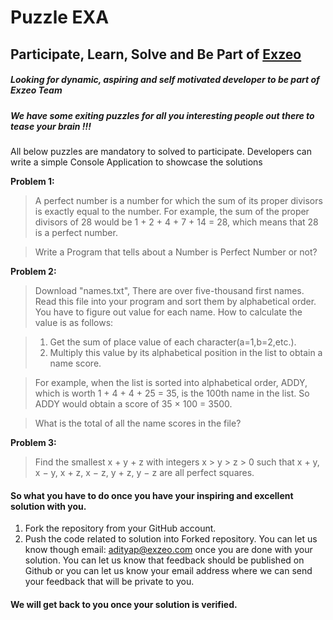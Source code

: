 # Puzzle EXA

## Participate, Learn, Solve and Be Part of [Exzeo](http://exzeo.com)

##### Looking for dynamic, aspiring and self motivated developer to be part of Exzeo Team

##### We have some exiting puzzles for all you interesting people out there to tease your brain !!!

All below puzzles are mandatory to solved to participate. Developers can write a simple Console Application
to showcase the solutions


**Problem 1:**

> A perfect number is a number for which the sum of its proper divisors is exactly equal to the number. For example, the sum of the proper divisors of 28 would be 1 + 2 + 4 + 7 + 14 = 28, which means that 28 is a perfect number.

> Write a Program that tells about a Number is Perfect Number or not?


**Problem 2:**

> Download "names.txt", There are over five-thousand first names. Read this file into your program and sort them by alphabetical order. You have to figure out value for each name. How to calculate the value is as follows:

> 1. Get the sum of place value of each character(a=1,b=2,etc.).
> 2. Multiply this value by its alphabetical position in the list to obtain a name score.

> For example, when the list is sorted into alphabetical order, ADDY, which is worth 1 + 4 + 4 + 25 = 35, is the 100th name in the list. So ADDY would obtain a score of 35 × 100 = 3500.

> What is the total of all the name scores in the file?

**Problem 3:**

> Find the smallest x + y + z with integers x > y > z > 0 such that x + y, x − y, x + z, x − z, y + z, y − z are all perfect squares.


#### So what you have to do once you have your inspiring and excellent solution with you. 

1. Fork the repository from your GitHub account. 
2. Push the code related to solution into Forked repository. You can let us know though email: adityap@exzeo.com once you are done with your solution. You can let us know that feedback should be published on Github or you can let us know your email address where we can send your feedback that will be private to you.


#### We will get back to you once your solution is verified. 




